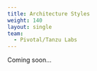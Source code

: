 ```yaml
---
title: Architecture Styles
weight: 140
layout: single
team:
  - Pivotal/Tanzu Labs
---
```


Coming soon...
